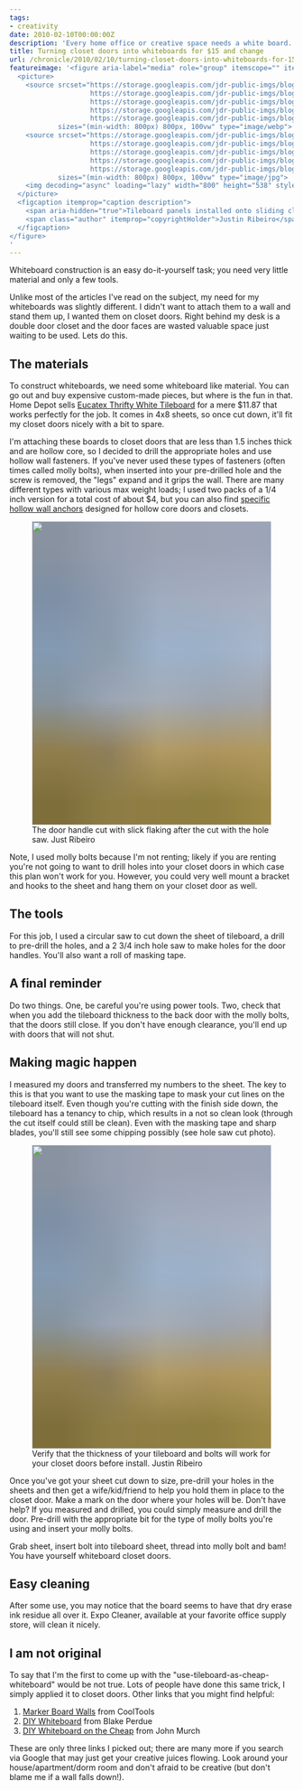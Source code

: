 ```yaml
---
tags:
- creativity
date: 2010-02-10T00:00:00Z
description: 'Every home office or creative space needs a white board. Building a pair of white boards on to my closet doors was a snap.'
title: Turning closet doors into whiteboards for $15 and change
url: /chronicle/2010/02/10/turning-closet-doors-into-whiteboards-for-15-and-change/
featureimage: '<figure aria-label="media" role="group" itemscope="" itemprop="associatedMedia" itemtype="http://schema.org/ImageObject">
  <picture>
    <source srcset="https://storage.googleapis.com/jdr-public-imgs/blog/20100210-whiteboard-closet-01-640.webp 640w,
                    https://storage.googleapis.com/jdr-public-imgs/blog/20100210-whiteboard-closet-01-800.webp 800w,
                    https://storage.googleapis.com/jdr-public-imgs/blog/20100210-whiteboard-closet-01-1024.webp 1024w,
                    https://storage.googleapis.com/jdr-public-imgs/blog/20100210-whiteboard-closet-01-1280.webp 1280w,
                    https://storage.googleapis.com/jdr-public-imgs/blog/20100210-whiteboard-closet-01-1600.webp 1600w"
            sizes="(min-width: 800px) 800px, 100vw" type="image/webp">
    <source srcset="https://storage.googleapis.com/jdr-public-imgs/blog/20100210-whiteboard-closet-01-640.jpg 640w,
                    https://storage.googleapis.com/jdr-public-imgs/blog/20100210-whiteboard-closet-01-800.jpg 800w,
                    https://storage.googleapis.com/jdr-public-imgs/blog/20100210-whiteboard-closet-01-1024.jpg 1024w,
                    https://storage.googleapis.com/jdr-public-imgs/blog/20100210-whiteboard-closet-01-1280.jpg 1280w,
                    https://storage.googleapis.com/jdr-public-imgs/blog/20100210-whiteboard-closet-01-1600.jpg 1600w"
            sizes="(min-width: 800px) 800px, 100vw" type="image/jpg">
    <img decoding="async" loading="lazy" width="800" height="538" style="background-size: cover;background-image: url(''data:image/svg+xml;charset=utf-8,%3Csvg xmlns=\''http%3A//www.w3.org/2000/svg\'' xmlns%3Axlink=\''http%3A//www.w3.org/1999/xlink\'' viewBox=\''0 0 1280 853\''%3E%3Cfilter id=\''b\'' color-interpolation-filters=\''sRGB\''%3E%3CfeGaussianBlur stdDeviation=\''.5\''%3E%3C/feGaussianBlur%3E%3CfeComponentTransfer%3E%3CfeFuncA type=\''discrete\'' tableValues=\''1 1\''%3E%3C/feFuncA%3E%3C/feComponentTransfer%3E%3C/filter%3E%3Cimage filter=\''url(%23b)\'' x=\''0\'' y=\''0\'' height=\''100%25\'' width=\''100%25\'' xlink%3Ahref=\''data%3Aimage/png;base64,iVBORw0KGgoAAAANSUhEUgAAAAkAAAAGCAIAAACepSOSAAAACXBIWXMAAC4jAAAuIwF4pT92AAAAs0lEQVQI1wGoAFf/AImSoJSer5yjs52ktp2luJuluKOpuJefsoCNowB+kKaOm66grL+krsCnsMGrt8m1u8mzt8OVoLIAhJqzjZ2tnLLLnLHJp7fNmpyjqbPCqLrRjqO7AIeUn5ultaWtt56msaSnroZyY4mBgLq7wY6TmwCRfk2Pf1uzm2WulV+xmV6rmGyQfFm3nWSBcEIAfm46jX1FkH5Djn5AmodGo49MopBLlIRBfG8yj/dfjF5frTUAAAAASUVORK5CYII=\''%3E%3C/image%3E%3C/svg%3E'');" src="https://storage.googleapis.com/jdr-public-imgs/blog/20100210-whiteboard-closet-01-800.jpg" alt="Tileboard panels installed onto sliding closet doors makes for an easy and quick creative space.">
  </picture>
  <figcaption itemprop="caption description">
    <span aria-hidden="true">Tileboard panels installed onto sliding closet doors makes for an easy and quick creative space.</span>
    <span class="author" itemprop="copyrightHolder">Justin Ribeiro</span>
  </figcaption>
</figure>
'
---
```


Whiteboard construction is an easy do-it-yourself task; you need very little material and only a few tools.

Unlike most of the articles I've read on the subject, my need for my whiteboards was slightly different.  I didn't want to attach them to a wall and stand them up, I wanted them on closet doors.  Right behind my desk is a double door closet and the door faces are wasted valuable space just waiting to be used.  Lets do this.

## The materials

To construct whiteboards, we need some whiteboard like material.  You can go out and buy expensive custom-made pieces, but where is the fun in that.  Home Depot sells <a href="http://www.homedepot.com/h_d1/N-5yc1vZ1xgt/R-100541850/h_d2/ProductDisplay?catalogId=10053">Eucatex Thrifty White Tileboard</a> for a mere $11.87 that works perfectly for the job.  It comes in 4x8 sheets, so once cut down, it'll fit my closet doors nicely with a bit to spare.

I'm attaching these boards to closet doors that are less than 1.5 inches thick and are hollow core, so I decided to drill the appropriate holes and use hollow wall fasteners.  If you've never used these types of fasteners (often times called molly bolts), when inserted into your pre-drilled hole and the screw is removed, the "legs" expand and it grips the wall.  There are many different types with various max weight loads; I used two packs of a 1/4 inch version for a total cost of about $4, but you can also find <a href="http://www.containerstore.com/shop/elfa/components/installationHardware?productId=10009530&mybuyscid=8560592275">specific hollow wall anchors</a> designed for hollow core doors and closets.

<figure aria-label="media" role="group" itemscope="" itemprop="associatedMedia" itemtype="http://schema.org/ImageObject">
  <picture>
    <source srcset="https://storage.googleapis.com/jdr-public-imgs/blog/20100210-whiteboard-closet-02-640.webp 640w,
                    https://storage.googleapis.com/jdr-public-imgs/blog/20100210-whiteboard-closet-02-800.webp 800w,
                    https://storage.googleapis.com/jdr-public-imgs/blog/20100210-whiteboard-closet-02-1024.webp 1024w,
                    https://storage.googleapis.com/jdr-public-imgs/blog/20100210-whiteboard-closet-02-1280.webp 1280w,
                    https://storage.googleapis.com/jdr-public-imgs/blog/20100210-whiteboard-closet-02-1600.webp 1600w"
            sizes="(min-width: 800px) 800px, 100vw" type="image/webp">
    <source srcset="https://storage.googleapis.com/jdr-public-imgs/blog/20100210-whiteboard-closet-02-640.jpg 640w,
                    https://storage.googleapis.com/jdr-public-imgs/blog/20100210-whiteboard-closet-02-800.jpg 800w,
                    https://storage.googleapis.com/jdr-public-imgs/blog/20100210-whiteboard-closet-02-1024.jpg 1024w,
                    https://storage.googleapis.com/jdr-public-imgs/blog/20100210-whiteboard-closet-02-1280.jpg 1280w,
                    https://storage.googleapis.com/jdr-public-imgs/blog/20100210-whiteboard-closet-02-1600.jpg 1600w"
            sizes="(min-width: 800px) 800px, 100vw" type="image/jpg">
    <img decoding="async" loading="lazy" width="800" height="538" style="background-size: cover;
          background-image: url('data:image/svg+xml;charset=utf-8,%3Csvg xmlns=\'http%3A//www.w3.org/2000/svg\' xmlns%3Axlink=\'http%3A//www.w3.org/1999/xlink\' viewBox=\'0 0 1280 853\'%3E%3Cfilter id=\'b\' color-interpolation-filters=\'sRGB\'%3E%3CfeGaussianBlur stdDeviation=\'.5\'%3E%3C/feGaussianBlur%3E%3CfeComponentTransfer%3E%3CfeFuncA type=\'discrete\' tableValues=\'1 1\'%3E%3C/feFuncA%3E%3C/feComponentTransfer%3E%3C/filter%3E%3Cimage filter=\'url(%23b)\' x=\'0\' y=\'0\' height=\'100%25\' width=\'100%25\' xlink%3Ahref=\'data%3Aimage/png;base64,iVBORw0KGgoAAAANSUhEUgAAAAkAAAAGCAIAAACepSOSAAAACXBIWXMAAC4jAAAuIwF4pT92AAAAs0lEQVQI1wGoAFf/AImSoJSer5yjs52ktp2luJuluKOpuJefsoCNowB+kKaOm66grL+krsCnsMGrt8m1u8mzt8OVoLIAhJqzjZ2tnLLLnLHJp7fNmpyjqbPCqLrRjqO7AIeUn5ultaWtt56msaSnroZyY4mBgLq7wY6TmwCRfk2Pf1uzm2WulV+xmV6rmGyQfFm3nWSBcEIAfm46jX1FkH5Djn5AmodGo49MopBLlIRBfG8yj/dfjF5frTUAAAAASUVORK5CYII=\'%3E%3C/image%3E%3C/svg%3E');" src="https://storage.googleapis.com/jdr-public-imgs/blog/20100210-whiteboard-closet-02-800.jpg" alt="">
  </picture>
  <figcaption itemprop="caption description">
    <span aria-hidden="true">The door handle cut with slick flaking after the cut with the hole saw.</span>
    <span class="author" itemprop="copyrightHolder">Just Ribeiro</span>
  </figcaption>
</figure>

Note, I used molly bolts because I'm not renting; likely if you are renting you're not going to want to drill holes into your closet doors in which case this plan won't work for you.  However, you could very well mount a bracket and hooks to the sheet and hang them on your closet door as well.

## The tools

For this job, I used a circular saw to cut down the sheet of tileboard, a drill to pre-drill the holes, and a 2 3/4 inch hole saw to make holes for the door handles.  You'll also want a roll of masking tape.

## A final reminder

Do two things. One, be careful you're using power tools. Two, check that when you add the tileboard thickness to the back door with the molly bolts, that the doors still close.  If you don't have enough clearance, you'll end up with doors that will not shut.

## Making magic happen

I measured my doors and transferred my numbers to the sheet.  The key to this is that you want to use the masking tape to mask your cut lines on the tileboard itself.  Even though you're cutting with the finish side down, the tileboard has a tenancy to chip, which results in a not so clean look (through the cut itself could still be clean).  Even with the masking tape and sharp blades, you'll still see some chipping possibly (see hole saw cut photo).

<figure aria-label="media" role="group" itemscope="" itemprop="associatedMedia" itemtype="http://schema.org/ImageObject">
  <picture>
    <source srcset="https://storage.googleapis.com/jdr-public-imgs/blog/20100210-whiteboard-closet-03-640.webp 640w,
                    https://storage.googleapis.com/jdr-public-imgs/blog/20100210-whiteboard-closet-03-800.webp 800w,
                    https://storage.googleapis.com/jdr-public-imgs/blog/20100210-whiteboard-closet-03-1024.webp 1024w,
                    https://storage.googleapis.com/jdr-public-imgs/blog/20100210-whiteboard-closet-03-1280.webp 1280w,
                    https://storage.googleapis.com/jdr-public-imgs/blog/20100210-whiteboard-closet-03-1600.webp 1600w"
            sizes="(min-width: 800px) 800px, 100vw" type="image/webp">
    <source srcset="https://storage.googleapis.com/jdr-public-imgs/blog/20100210-whiteboard-closet-03-640.jpg 640w,
                    https://storage.googleapis.com/jdr-public-imgs/blog/20100210-whiteboard-closet-03-800.jpg 800w,
                    https://storage.googleapis.com/jdr-public-imgs/blog/20100210-whiteboard-closet-03-1024.jpg 1024w,
                    https://storage.googleapis.com/jdr-public-imgs/blog/20100210-whiteboard-closet-03-1280.jpg 1280w,
                    https://storage.googleapis.com/jdr-public-imgs/blog/20100210-whiteboard-closet-03-1600.jpg 1600w"
            sizes="(min-width: 800px) 800px, 100vw" type="image/jpg">
    <img decoding="async" loading="lazy" width="800" height="538" style="background-size: cover;
          background-image: url('data:image/svg+xml;charset=utf-8,%3Csvg xmlns=\'http%3A//www.w3.org/2000/svg\' xmlns%3Axlink=\'http%3A//www.w3.org/1999/xlink\' viewBox=\'0 0 1280 853\'%3E%3Cfilter id=\'b\' color-interpolation-filters=\'sRGB\'%3E%3CfeGaussianBlur stdDeviation=\'.5\'%3E%3C/feGaussianBlur%3E%3CfeComponentTransfer%3E%3CfeFuncA type=\'discrete\' tableValues=\'1 1\'%3E%3C/feFuncA%3E%3C/feComponentTransfer%3E%3C/filter%3E%3Cimage filter=\'url(%23b)\' x=\'0\' y=\'0\' height=\'100%25\' width=\'100%25\' xlink%3Ahref=\'data%3Aimage/png;base64,iVBORw0KGgoAAAANSUhEUgAAAAkAAAAGCAIAAACepSOSAAAACXBIWXMAAC4jAAAuIwF4pT92AAAAs0lEQVQI1wGoAFf/AImSoJSer5yjs52ktp2luJuluKOpuJefsoCNowB+kKaOm66grL+krsCnsMGrt8m1u8mzt8OVoLIAhJqzjZ2tnLLLnLHJp7fNmpyjqbPCqLrRjqO7AIeUn5ultaWtt56msaSnroZyY4mBgLq7wY6TmwCRfk2Pf1uzm2WulV+xmV6rmGyQfFm3nWSBcEIAfm46jX1FkH5Djn5AmodGo49MopBLlIRBfG8yj/dfjF5frTUAAAAASUVORK5CYII=\'%3E%3C/image%3E%3C/svg%3E');" src="https://storage.googleapis.com/jdr-public-imgs/blog/20100210-whiteboard-closet-03-800.jpg" alt="">
  </picture>
  <figcaption itemprop="caption description">
    <span aria-hidden="true">Verify that the thickness of your tileboard and bolts will work for your closet doors before install.</span>
    <span class="author" itemprop="copyrightHolder">Justin Ribeiro</span>
  </figcaption>
</figure>

Once you've got your sheet cut down to size, pre-drill your holes in the sheets and then get a wife/kid/friend to help you hold them in place to the closet door.  Make a mark on the door where your holes will be.  Don't have help?  If you measured and drilled, you could simply measure and drill the door.  Pre-drill with the appropriate bit for the type of molly bolts you're using and insert your molly bolts.

Grab sheet, insert bolt into tileboard sheet, thread into molly bolt and bam! You have yourself whiteboard closet doors.

## Easy cleaning

After some use, you may notice that the board seems to have that dry erase ink residue all over it.  Expo Cleaner, available at your favorite office supply store, will clean it nicely.

## I am not original

To say that I'm the first to come up with the "use-tileboard-as-cheap-whiteboard" would be not true. Lots of people have done this same trick, I simply applied it to closet doors.  Other links that you might find helpful:

1. <a href="http://www.kk.org/cooltools/archives/000679.php">Marker Board Walls</a> from CoolTools
2. <a href="http://blog.blakeperdue.com/2009/06/15/diy-whiteboard/">DIY Whiteboard</a> from Blake Perdue
3. <a href="http://www.johnmurch.com/2007/10/20/diy-whiteboard-on-the-cheap/">DIY Whiteboard on the Cheap</a> from John Murch

These are only three links I picked out; there are many more if you search via Google that may just get your creative juices flowing.  Look around your house/apartment/dorm room and don't afraid to be creative (but don't blame me if a wall falls down!).
